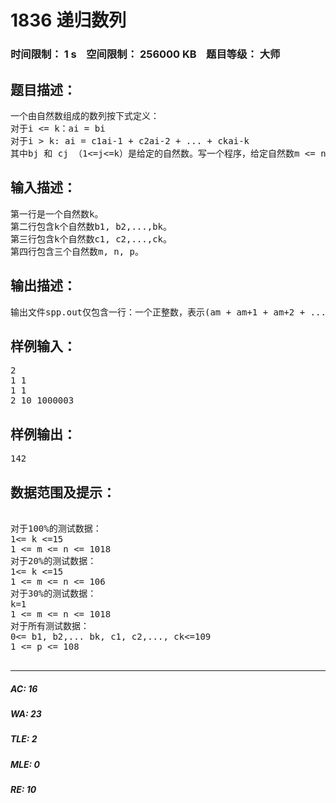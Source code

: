 # 1836 递归数列   
### 时间限制： 1 s&nbsp;&nbsp;&nbsp;&nbsp;空间限制： 256000 KB&nbsp;&nbsp;&nbsp;&nbsp;题目等级： 大师  
## 题目描述：  

<pre>
一个由自然数组成的数列按下式定义：
对于i <= k：ai = bi 
对于i > k: ai = c1ai-1 + c2ai-2 + ... + ckai-k
其中bj 和 cj （1<=j<=k）是给定的自然数。写一个程序，给定自然数m <= n, 计算am + am+1 + am+2 + ... + an, 并输出它除以给定自然数p的余数的值。 
</pre>
  
  
## 输入描述：  

<pre>
第一行是一个自然数k。
第二行包含k个自然数b1, b2,...,bk。
第三行包含k个自然数c1, c2,...,ck。
第四行包含三个自然数m, n, p。
</pre>
  
  
## 输出描述：  

<pre>
输出文件spp.out仅包含一行：一个正整数，表示(am + am+1 + am+2 + ... + an) mod p的值。
</pre>
  
  
## 样例输入：  

<pre>
2
1 1
1 1
2 10 1000003
</pre>
  
  
## 样例输出：  

<pre>
142
</pre>
  
  
## 数据范围及提示：  

<pre>

对于100%的测试数据：
1<= k <=15
1 <= m <= n <= 1018
对于20%的测试数据：
1<= k <=15
1 <= m <= n <= 106
对于30%的测试数据：
k=1
1 <= m <= n <= 1018
对于所有测试数据：  
0<= b1, b2,... bk, c1, c2,..., ck<=109
1 <= p <= 108

</pre>
  
  
***  

##### AC: 16  
##### WA: 23  
##### TLE: 2  
##### MLE: 0  
##### RE: 10  
